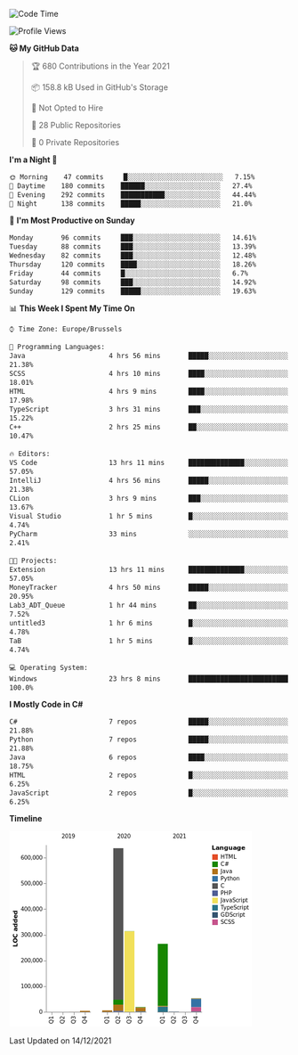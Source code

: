 <!--START_SECTION:waka-->
![Code Time](http://img.shields.io/badge/Code%20Time-58%20hrs%2029%20mins-blue)

![Profile Views](http://img.shields.io/badge/Profile%20Views-0-blue)

**🐱 My GitHub Data** 

> 🏆 680 Contributions in the Year 2021
 > 
> 📦 158.8 kB Used in GitHub's Storage 
 > 
> 🚫 Not Opted to Hire
 > 
> 📜 28 Public Repositories 
 > 
> 🔑 0 Private Repositories  
 > 
**I'm a Night 🦉** 

```text
🌞 Morning    47 commits     █░░░░░░░░░░░░░░░░░░░░░░░░   7.15% 
🌆 Daytime    180 commits    ██████░░░░░░░░░░░░░░░░░░░   27.4% 
🌃 Evening    292 commits    ███████████░░░░░░░░░░░░░░   44.44% 
🌙 Night      138 commits    █████░░░░░░░░░░░░░░░░░░░░   21.0%

```
📅 **I'm Most Productive on Sunday** 

```text
Monday       96 commits     ███░░░░░░░░░░░░░░░░░░░░░░   14.61% 
Tuesday      88 commits     ███░░░░░░░░░░░░░░░░░░░░░░   13.39% 
Wednesday    82 commits     ███░░░░░░░░░░░░░░░░░░░░░░   12.48% 
Thursday     120 commits    ████░░░░░░░░░░░░░░░░░░░░░   18.26% 
Friday       44 commits     █░░░░░░░░░░░░░░░░░░░░░░░░   6.7% 
Saturday     98 commits     ███░░░░░░░░░░░░░░░░░░░░░░   14.92% 
Sunday       129 commits    █████░░░░░░░░░░░░░░░░░░░░   19.63%

```


📊 **This Week I Spent My Time On** 

```text
⌚︎ Time Zone: Europe/Brussels

💬 Programming Languages: 
Java                     4 hrs 56 mins       █████░░░░░░░░░░░░░░░░░░░░   21.38% 
SCSS                     4 hrs 10 mins       ████░░░░░░░░░░░░░░░░░░░░░   18.01% 
HTML                     4 hrs 9 mins        ████░░░░░░░░░░░░░░░░░░░░░   17.98% 
TypeScript               3 hrs 31 mins       ███░░░░░░░░░░░░░░░░░░░░░░   15.22% 
C++                      2 hrs 25 mins       ██░░░░░░░░░░░░░░░░░░░░░░░   10.47%

🔥 Editors: 
VS Code                  13 hrs 11 mins      ██████████████░░░░░░░░░░░   57.05% 
IntelliJ                 4 hrs 56 mins       █████░░░░░░░░░░░░░░░░░░░░   21.38% 
CLion                    3 hrs 9 mins        ███░░░░░░░░░░░░░░░░░░░░░░   13.67% 
Visual Studio            1 hr 5 mins         █░░░░░░░░░░░░░░░░░░░░░░░░   4.74% 
PyCharm                  33 mins             ░░░░░░░░░░░░░░░░░░░░░░░░░   2.41%

🐱‍💻 Projects: 
Extension                13 hrs 11 mins      ██████████████░░░░░░░░░░░   57.05% 
MoneyTracker             4 hrs 50 mins       █████░░░░░░░░░░░░░░░░░░░░   20.95% 
Lab3_ADT_Queue           1 hr 44 mins        ██░░░░░░░░░░░░░░░░░░░░░░░   7.52% 
untitled3                1 hr 6 mins         █░░░░░░░░░░░░░░░░░░░░░░░░   4.78% 
TaB                      1 hr 5 mins         █░░░░░░░░░░░░░░░░░░░░░░░░   4.74%

💻 Operating System: 
Windows                  23 hrs 8 mins       █████████████████████████   100.0%

```

**I Mostly Code in C#** 

```text
C#                       7 repos             █████░░░░░░░░░░░░░░░░░░░░   21.88% 
Python                   7 repos             █████░░░░░░░░░░░░░░░░░░░░   21.88% 
Java                     6 repos             ████░░░░░░░░░░░░░░░░░░░░░   18.75% 
HTML                     2 repos             █░░░░░░░░░░░░░░░░░░░░░░░░   6.25% 
JavaScript               2 repos             █░░░░░░░░░░░░░░░░░░░░░░░░   6.25%

```


**Timeline**

![Chart not found](https://raw.githubusercontent.com/Arafa42/Arafa42/main/charts/bar_graph.png) 


 Last Updated on 14/12/2021
<!--END_SECTION:waka-->


<!-- 
[![Hits](https://hits.seeyoufarm.com/api/count/incr/badge.svg?url=https%3A%2F%2Fgithub.com%2FArafa42&count_bg=%23455AF3&title_bg=%23262D3B&icon=github.svg&icon_color=%23588EF7&title=visitors&edge_flat=false)](https://hits.seeyoufarm.com)
 -->
